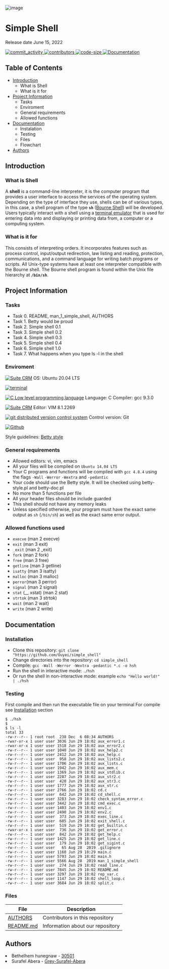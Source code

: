 ![image](img/simple_shell_header.png)
<h1>Simple Shell</h1>
Release date June 15, 2022

</p>
          </a>
          <a href="https://github.com/30501/simple_shell/commits/master" target="_blank">
               <img alt="commit_activity" src="https://img.shields.io/github/commit-activity/y/Ouyei/simple_shell" />
          </a>
          <a href="https://github.com/30501/simple_shell/graphs/contributors" target="_blank">
               <img alt="contributors" src="https://img.shields.io/github/contributors/Ouyei/simple_shell" />
          </a>
          <a href="https://github.com/30501/simple_shell/blob/master/hsh_shell.c"target="_blank">
               <img alt="code-size" src="https://img.shields.io/tokei/lines/github/Ouyei/simple_shell" />
          </a>
          <a href="https://github.com/30501/simple_shell/blob/master/README.md" target="_blank">
               <img alt="Documentation" src="https://img.shields.io/badge/documentation-yes-brightgreen" />
          </a>
     </p>

## Table of Contents
* [Introduction](#Introduction)
  * What is Shell
  * What is it for
* [Project Information](#Project-Information)
    * Tasks
    * Enviroment
    * General requirements
    * Allowed functions
* [Documentation](#Documentation)
    * Instalation
    * Testing
    * Files
    * Flowchart
* [Authors](#Authors)

## Introduction

### What is Shell
A **shell** is a command-line interpreter, it is the computer program that provides a user interface to access the services of the operating system. Depending on the type of interface they use, shells can be of various types, in this case, a shell program of the type **`sh`** ([Bourne Shell](https://en.wikipedia.org/wiki/Bourne_shell)) will be developed. Users typically interact with a shell using a [terminal emulator](https://en.wikipedia.org/wiki/Terminal_emulator) that is used for entering data into and displaying or printing data from, a computer or a computing system.

### What is it for
This consists of interpreting orders. It incorporates features such as process control, input/output redirection, law listing and reading, protection, communications, and a command language for writing batch programs or scripts. All Unix-type systems have at least one interpreter compatible with the Bourne shell. The Bourne shell program is found within the Unix file hierarchy at **`/bin/sh`**.

## Project Information

### Tasks

* Task 0. README, man_1_simple_shell, AUTHORS
* Task 1. Betty would be proud
* Task 2. Simple shell 0.1
* Task 3. Simple shell 0.2
* Task 4. Simple shell 0.3
* Task 5. Simple shell 0.4
* Task 6. Simple shell 1.0
* Task 7. What happens when you type ls -l in the shell

### Enviroment

<!-- ubuntu -->
<a href="https://ubuntu.com/" target="_blank"> <img height="" src="https://img.shields.io/static/v1?label=&message=Ubuntu&color=E95420&logo=Ubuntu&logoColor=E95420&labelColor=2F333A" alt="Suite CRM"></a> OS: Ubuntu 20.04 LTS
<!-- bash -->
<a href="https://www.gnu.org/software/bash/" target="_blank"> <img height="" src="https://img.shields.io/static/v1?label=&message=GNU%20Bash&color=4EAA25&logo=GNU%20Bash&logoColor=4EAA25&labelColor=2F333A" alt="terminal"></a>
<!-- c -->	
<a href="https://www.cprogramming.com/" target="_blank"><img src="https://img.shields.io/static/v1?label=&message=C%20Language&color=5C6BC0&logo=c&logoColor=A8B9CC&labelColor=2F333A" alt="C Low level programming language"></a> Language: C
Compiler: gcc 9.3.0
<!-- vim -->
<a href="https://www.vim.org/" target="_blank"> <img height="" src="https://img.shields.io/static/v1?label=&message=Vim&color=019733&logo=Vim&logoColor=019733&labelColor=2F333A" alt="Suite CRM"></a> Editor: VIM 8.1.2269
<!-- git -->
<a href="https://git-scm.com/" target="_blank"> <img height="" src="https://img.shields.io/static/v1?label=&message=Git&color=F05032&logo=Git&logoColor=F05032&labelColor=2F333A" alt="git distributed version control system"></a> Control version: Git
<!-- github -->
<a href="https://github.com" target="_blank"> <img height="" src="https://img.shields.io/static/v1?label=&message=GitHub&color=181717&logo=GitHub&logoColor=f2f2f2&labelColor=2F333A" alt="Github"></a>

Style guidelines: [Betty style](https://github.com/holbertonschool/Betty/wiki)

### General requirements
 * Allowed editors: vi, vim, emacs
 * All your files will be compiled on `Ubuntu 14.04 LTS`
 * Your C programs and functions will be compiled with `gcc 4.8.4` using the flags `-Wall` `-Werror` `-Wextra` and `-pedantic`
 * Your code should use the Betty style. It will be checked using betty-style.pl and betty-doc.pl
 * No more than 5 functions per file
 * All your header files should be include guarded
 * This shell should not have any memory leaks
 * Unless specified otherwise, your program must have the exact same output as `sh` (`/bin/sh`) as well as the exact same error output.

### Allowed functions used 

* `execve` (man 2 execve)
* `exit` (man 3 exit)
* `_exit` (man 2 _exit)
* `fork` (man 2 fork)
* `free` (man 3 free)
* `getline` (man 3 getline)
* `isatty` (man 3 isatty)
* `malloc` (man 3 malloc)
* `perror`(man 3 perror)
* `signal` (man 2 signal)
* `stat` (__ xstat) (man 2 stat)
* `strtok` (man 3 strtok)
* `wait` (man 2 wait)
* `write` (man 2 write)

## Documentation

### Installation

- Clone this repository: `git clone "https://github.com/Ouyei/simple_shell"`
- Change directories into the repository: `cd simple_shell`
- Compile: `gcc -Wall -Werror -Wextra -pedantic *.c -o hsh`
- Run the shell in interactive mode: `./hsh`
- Or run the shell in non-interactive mode: example `echo "Hello world!" | ./hsh`

### Testing

First compile and then run the executable file on your terminal
For compile see [Installation](#installation) section

```
$ ./hsh
$
$ ls -l
total 33
-rw-r--r-- 1 root root  238 Dec  6 08:34 AUTHORS
-rwxr-xr-x 1 user user 3036 Jun 29 18:02 aux_error1.c
-rwxr-xr-x 1 user user 1518 Jun 29 18:02 aux_error2.c
-rw-r--r-- 1 user user 1040 Jun 29 18:02 aux_help2.c
-rw-r--r-- 1 user user 2412 Jun 29 18:02 aux_help.c
-rw-r--r-- 1 user user  958 Jun 29 18:02 aux_lists2.c
-rw-r--r-- 1 user user 1706 Jun 29 18:02 aux_lists.c
-rw-r--r-- 1 user user 1942 Jun 29 18:02 aux_mem.c
-rw-r--r-- 1 user user 1369 Jun 29 18:02 aux_stdlib.c
-rw-r--r-- 1 user user 2207 Jun 29 18:02 aux_str2.c
-rw-r--r-- 1 user user  420 Jun 29 18:02 aux_str3.c
-rw-r--r-- 1 user user 1777 Jun 29 18:02 aux_str.c
-rw-r--r-- 1 user user 2766 Jun 29 18:02 cd.c
-rw-r--r-- 1 user user  642 Jun 29 18:02 cd_shell.c
-rw-r--r-- 1 user user 3283 Jun 29 18:02 check_syntax_error.c
-rw-r--r-- 1 user user 3442 Jun 29 18:02 cmd_exec.c
-rw-r--r-- 1 user user 1403 Jun 29 18:02 env1.c
-rw-r--r-- 1 user user 2490 Jun 29 18:02 env2.c
-rw-r--r-- 1 user user  373 Jun 29 18:02 exec_line.c
-rw-r--r-- 1 user user  605 Jun 29 18:02 exit_shell.c
-rw-r--r-- 1 user user  519 Jun 29 18:02 get_builtin.c
-rwxr-xr-x 1 user user  736 Jun 29 18:02 get_error.c
-rw-r--r-- 1 user user  842 Jun 29 18:02 get_help.c
-rw-r--r-- 1 user user 1425 Jun 29 18:02 get_line.c
-rw-r--r-- 1 user user  179 Jun 29 18:02 get_sigint.c
-rw-r--r-- 1 user user   65 Aug 28  2019 .gitignore
-rw-r--r-- 1 user user 1160 Jun 29 18:29 main.c
-rw-r--r-- 1 user user 5793 Jun 29 18:02 main.h
-rw-r--r-- 1 user user 5566 Aug 28  2019 man_1_simple_shell
-rw-r--r-- 1 user user  274 Jun 29 18:02 read_line.c
-rw-r--r-- 1 user user 7845 Jun 29 18:02 README.md
-rw-r--r-- 1 user user 3297 Jun 29 18:02 rep_var.c
-rw-r--r-- 1 user user 1147 Jun 29 18:02 shell_loop.c
-rw-r--r-- 1 user user 3684 Jun 29 18:02 split.c
```
### Files

|File|Description|
|---|---|
|[AUTHORS](https://github.com/30501/simple_shell/blob/master/AUTHORS)|Contributors in this repository|
|[README.md](https://github.com/30501/simple_shell/blob/master/README.md)|Information about our repository|

## Authors

<li> Bethelhem hunegnaw - <a href="https://github.com/30501">30501</a></li>
<li> Surafel Abera - <a href="https://github.com/Grey-Surafel-Abera">Grey-Surafel-Abera</a></li>

